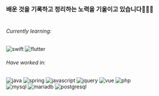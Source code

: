 ### 배운 것을 기록하고 정리하는 노력을 기울이고 있습니다👨🏻‍💻<br><br>

###### Currently learning: 
<p>
<img alt="swift" src="https://img.shields.io/badge/Swift-FA7343?style=flat-square&logo=swift&logoColor=white" />
<img alt="flutter" src="https://img.shields.io/badge/Flutter-02569B?style=flat-square&logo=flutter&logoColor=white" />
</p>


###### Have worked in:
<p>
  <img alt="java" src="https://img.shields.io/badge/Java-007396?style=flat-square&logo=openjdk&logoColor=white" />
  <img alt="spring" src="https://img.shields.io/badge/Spring-6DB33F?style=flat-square&logo=spring&logoColor=white" />
  <img alt="javascript" src="https://img.shields.io/badge/JavaScript-F7DF1E?style=flat-square&logo=javascript&logoColor=black" />
  <img alt="jquery" src="https://img.shields.io/badge/jQuery-0769AD?style=flat-square&logo=jquery&logoColor=white" />
  <img alt="vue" src="https://img.shields.io/badge/Vue.js-35495E?style=flat-square&logo=vue.js&logoColor=4FC08D" />
  <img alt="php" src="https://img.shields.io/badge/PHP-777BB4?style=flat-square&logo=php&logoColor=white" />
  <br>
  <img alt="mysql" src="https://img.shields.io/badge/MySQL-00000F?style=flat-square&logo=mysql&logoColor=white" />
  <img alt="mariadb" src="https://img.shields.io/badge/MariaDB-003545?style=flat-square&logo=mariadb&logoColor=white" />
  <img alt="postgresql" src="https://img.shields.io/badge/PostgreSQL-316192?style=flat-square&logo=postgresql&logoColor=white" />
</p>

<!--
**sanc93/sanc93** is a ✨ _special_ ✨ repository because its `README.md` (this file) appears on your GitHub profile.

Here are some ideas to get you started:

- 🔭 I’m currently working on ...
- 🌱 I’m currently learning ...
- 👯 I’m looking to collaborate on ...
- 🤔 I’m looking for help with ...
- 💬 Ask me about ...
- 📫 How to reach me: ...
- 😄 Pronouns: ...
- ⚡ Fun fact: ...
-->
